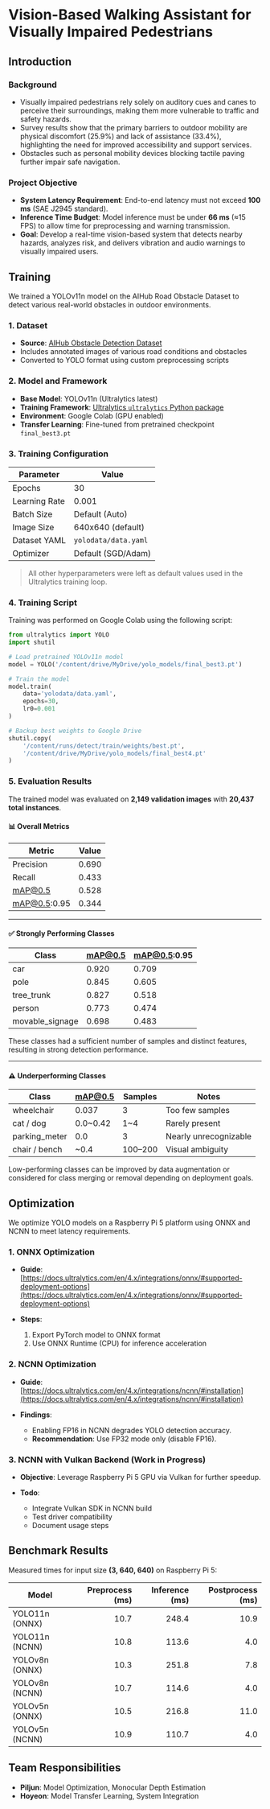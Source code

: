 # Vision-Based Walking Assistant for Visually Impaired Pedestrians

## Introduction

### Background

* Visually impaired pedestrians rely solely on auditory cues and canes to perceive their surroundings, making them more vulnerable to traffic and safety hazards.
* Survey results show that the primary barriers to outdoor mobility are physical discomfort (25.9%) and lack of assistance (33.4%), highlighting the need for improved accessibility and support services.
* Obstacles such as personal mobility devices blocking tactile paving further impair safe navigation.

### Project Objective

* **System Latency Requirement**: End-to-end latency must not exceed **100 ms** (SAE J2945 standard).
* **Inference Time Budget**: Model inference must be under **66 ms** (≈15 FPS) to allow time for preprocessing and warning transmission.
* **Goal**: Develop a real-time vision-based system that detects nearby hazards, analyzes risk, and delivers vibration and audio warnings to visually impaired users.

## Training

We trained a YOLOv11n model on the AIHub Road Obstacle Dataset to detect various real-world obstacles in outdoor environments.

### 1. Dataset

- **Source**: [AIHub Obstacle Detection Dataset](https://aihub.or.kr/aihubdata/data/view.do?currMenu=115&topMenu=100&aihubDataSe=realm&dataSetSn=189)
- Includes annotated images of various road conditions and obstacles
- Converted to YOLO format using custom preprocessing scripts

### 2. Model and Framework

- **Base Model**: YOLOv11n (Ultralytics latest)
- **Training Framework**: [Ultralytics `ultralytics` Python package](https://docs.ultralytics.com)
- **Environment**: Google Colab (GPU enabled)
- **Transfer Learning**: Fine-tuned from pretrained checkpoint `final_best3.pt`

### 3. Training Configuration

| Parameter         | Value              |
|------------------|--------------------|
| Epochs           | 30                 |
| Learning Rate    | 0.001              |
| Batch Size       | Default (Auto)     |
| Image Size       | 640x640 (default)  |
| Dataset YAML     | `yolodata/data.yaml` |
| Optimizer        | Default (SGD/Adam) |

> All other hyperparameters were left as default values used in the Ultralytics training loop.

### 4. Training Script

Training was performed on Google Colab using the following script:

```python
from ultralytics import YOLO
import shutil

# Load pretrained YOLOv11n model
model = YOLO('/content/drive/MyDrive/yolo_models/final_best3.pt')

# Train the model
model.train(
    data='yolodata/data.yaml',
    epochs=30,
    lr0=0.001
)

# Backup best weights to Google Drive
shutil.copy(
    '/content/runs/detect/train/weights/best.pt',
    '/content/drive/MyDrive/yolo_models/final_best4.pt'
)
```
### 5. Evaluation Results

The trained model was evaluated on **2,149 validation images** with **20,437 total instances**.

#### 📊 Overall Metrics

| Metric       | Value |
|--------------|-------|
| Precision    | 0.690 |
| Recall       | 0.433 |
| mAP@0.5      | 0.528 |
| mAP@0.5:0.95 | 0.344 |

---

#### ✅ Strongly Performing Classes

| Class            | mAP@0.5 | mAP@0.5:0.95 |
|------------------|---------|--------------|
| car              | 0.920   | 0.709        |
| pole             | 0.845   | 0.605        |
| tree_trunk       | 0.827   | 0.518        |
| person           | 0.773   | 0.474        |
| movable_signage  | 0.698   | 0.483        |

These classes had a sufficient number of samples and distinct features, resulting in strong detection performance.

---

#### ⚠️ Underperforming Classes

| Class           | mAP@0.5 | Samples | Notes                    |
|----------------|---------|---------|---------------------------|
| wheelchair     | 0.037   | 3       | Too few samples           |
| cat / dog      | 0.0~0.42| 1~4     | Rarely present            |
| parking_meter  | 0.0     | 3       | Nearly unrecognizable     |
| chair / bench  | ~0.4    | 100–200 | Visual ambiguity          |

Low-performing classes can be improved by data augmentation or considered for class merging or removal depending on deployment goals.

## Optimization
We optimize YOLO models on a Raspberry Pi 5 platform using ONNX and NCNN to meet latency requirements.

### 1. ONNX Optimization

* **Guide**: [https://docs.ultralytics.com/en/4.x/integrations/onnx/#supported-deployment-options](https://docs.ultralytics.com/en/4.x/integrations/onnx/#supported-deployment-options)
* **Steps**:

  1. Export PyTorch model to ONNX format
  2. Use ONNX Runtime (CPU) for inference acceleration

### 2. NCNN Optimization

* **Guide**: [https://docs.ultralytics.com/en/4.x/integrations/ncnn/#installation](https://docs.ultralytics.com/en/4.x/integrations/ncnn/#installation)
* **Findings**:

  * Enabling FP16 in NCNN degrades YOLO detection accuracy.
  * **Recommendation**: Use FP32 mode only (disable FP16).

### 3. NCNN with Vulkan Backend (Work in Progress)

* **Objective**: Leverage Raspberry Pi 5 GPU via Vulkan for further speedup.
* **Todo**:

  * Integrate Vulkan SDK in NCNN build
  * Test driver compatibility
  * Document usage steps

## Benchmark Results

Measured times for input size **(3, 640, 640)** on Raspberry Pi 5:

| Model          | Preprocess (ms) | Inference (ms) | Postprocess (ms) |
| -------------- | --------------: | -------------: | ---------------: |
| YOLO11n (ONNX) |            10.7 |          248.4 |             10.9 |
| YOLO11n (NCNN) |            10.8 |          113.6 |              4.0 |
| YOLOv8n (ONNX) |            10.3 |          251.8 |              7.8 |
| YOLOv8n (NCNN) |            10.7 |          114.6 |              4.0 |
| YOLOv5n (ONNX) |            10.5 |          216.8 |             11.0 |
| YOLOv5n (NCNN) |            10.9 |          110.7 |              4.0 |

## Team Responsibilities

* **Piljun**: Model Optimization, Monocular Depth Estimation
* **Hoyeon**: Model Transfer Learning, System Integration
